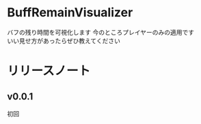 # BuffRemainVisualizer
バフの残り時間を可視化します 今のところプレイヤーのみの適用です  
いい見せ方があったらぜひ教えてください
# リリースノート

## v0.0.1
初回
